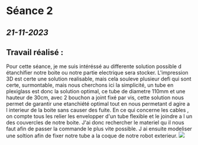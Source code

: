 # **Séance 2**
## *21-11-2023* 
## Travail réalisé :
Pour cette séance, je me suis intéréssé au differente solution possible d étanchifier notre boite ou notre partie electrique sera stocker.
L'impression 3D est certe une solution realisable, mais cela souleve plusieur defi qui sont certe, surmontable, mais nous cherchons ici la simplicité, un tube en plexiglass est donc la solution optimal, ce tube de diametre 110mm et une hauteur de 30cm, avec 2 bouchon a joint fixé par vis, cette solution nous permet de garantir une etanchiété optimal tout en nous permetant d agire a l interieur de la boite sans causer des fuite.
En ce qui concerne les cables , on compte tous les relier les envelopper d'un tube flexible et le joindre a l un des couvercles de notre boite.
J'ai donc rechercher le materiel qu il nous faut afin de passer la commande le plus vite possible. J ai ensuite modeliser une soltion afin de fixer notre tube a la coque de notre robot exterieur.
![](https://encrypted-tbn0.gstatic.com/images?q=tbn:ANd9GcTjWVFg3bTXzzFX2P4eeJvNprMk_y_tqYPhuQ&usqp=CAU)
